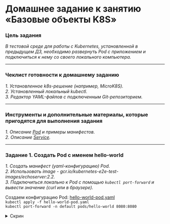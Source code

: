 # Домашнее задание к занятию «Базовые объекты K8S»

### Цель задания

_В тестовой среде для работы с Kubernetes, установленной в предыдущем ДЗ, необходимо развернуть Pod с приложением и подключиться к нему со своего локального компьютера._  

------

### Чеклист готовности к домашнему заданию

_1. Установленное k8s-решение (например, MicroK8S)._  
_2. Установленный локальный kubectl._  
_3. Редактор YAML-файлов с подключенным Git-репозиторием._  

------

### Инструменты и дополнительные материалы, которые пригодятся для выполнения задания

_1. Описание [Pod](https://kubernetes.io/docs/concepts/workloads/pods/) и примеры манифестов._  
_2. Описание [Service](https://kubernetes.io/docs/concepts/services-networking/service/)._  

------

### Задание 1. Создать Pod с именем hello-world

_1. Создать манифест (yaml-конфигурацию) Pod._  
_2. Использовать image - gcr.io/kubernetes-e2e-test-images/echoserver:2.2._  
_3. Подключиться локально к Pod с помощью `kubectl port-forward` и вывести значение (curl или в браузере)._  

Создаем конфигурацию Pod: [hello-world-pod.yaml](./hello-world-pod.yaml)  
`kubectl apply -f hello-world-pod.yaml`  
`kubectl port-forward -n default pods/hello-world 8080:8080`  

<details>
<image src='./images/screenshot_1.png'>

<summary>Скрин</summary

</details>


------

### Задание 2. Создать Service и подключить его к Pod

_1. Создать Pod с именем netology-web._  
_2. Использовать image — gcr.io/kubernetes-e2e-test-images/echoserver:2.2._  
_3. Создать Service с именем netology-svc и подключить к netology-web._  
_4. Подключиться локально к Service с помощью `kubectl port-forward` и вывести значение (curl или в браузере)._  
  
Создаем конфигурацию Pod: [netology-web.yaml](./netology-web.yaml)  
`kubectl apply -f netology-web.yaml`  
  
Создаем конфигурацию Service: [netology-svc.yaml](./netology-svc.yaml)  
`kubectl apply -f netology-svc.yaml`  
```
❯ kubectl describe service/netology-svc
Name:              netology-svc
Namespace:         default
Labels:            <none>
Annotations:       <none>
Selector:          app=netology-web
Type:              ClusterIP
IP Family Policy:  SingleStack
IP Families:       IPv4
IP:                10.152.183.219
IPs:               10.152.183.219
Port:              web  8080/TCP
TargetPort:        8080/TCP
Endpoints:         10.1.148.175:8080
Session Affinity:  None
Events:            <none>
```
`kubectl port-forward -n default services/netology-svc 8081:8080`

<details>
<image src='./images/screenshot_2.png'>

<summary>Скрин</summary

</details>


------

### Правила приёма работы

_1. Домашняя работа оформляется в своем Git-репозитории в файле README.md. Выполненное домашнее задание пришлите ссылкой на .md-файл в вашем репозитории._  
_2. Файл README.md должен содержать скриншоты вывода команд `kubectl get pods`, а также скриншот результата подключения._  
_3. Репозиторий должен содержать файлы манифестов и ссылки на них в файле README.md._  

------

### Критерии оценки
_Зачёт — выполнены все задания, ответы даны в развернутой форме, приложены соответствующие скриншоты и файлы проекта, в выполненных заданиях нет противоречий и нарушения логики._  

_На доработку — задание выполнено частично или не выполнено, в логике выполнения заданий есть противоречия, существенные недостатки._  